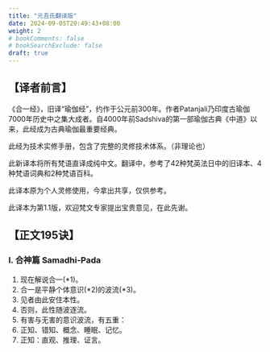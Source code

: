 ```yaml
---
title: "元吾氏翻译版"
date: 2024-09-05T20:49:43+08:00
weight: 2
# bookComments: false
# bookSearchExclude: false
draft: true
---
```


## 【译者前言】

《合一经》，旧译“瑜伽经”，约作于公元前300年。作者Patanjali乃印度古瑜伽7000年历史中之集大成者。自4000年前Sadshiva的第一部瑜伽古典《中道》以来，此经成为古典瑜伽最重要经典。

此经为技术实修手册，包含了完整的灵修技术体系。（非理论也）

此新译本将所有梵语直译成纯中文。翻译中，参考了42种梵英法日中的旧译本、4种梵语词典和2种梵语百科。

此译本原为个人灵修使用，今拿出共享，仅供参考。

此译本为第1.1版，欢迎梵文专家提出宝贵意见，在此先谢。

## 【正文195诀】

### I. 合神篇 Samadhi-Pada
1. 现在解说合一(*1)。
1. 合一是平静个体意识(*2)的波流(*3)。
1. 见者由此安住本性。
1. 否则，此性随波逐流。
1. 有害与无害的意识波流，有五重：
1. 正知、错知、概念、睡眠、记忆。
1. 正知：直观、推理、证言。


